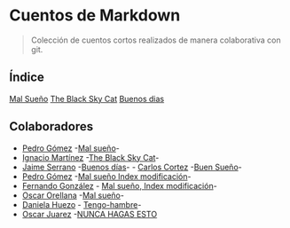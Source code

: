 # Cuentos de Markdown

> Colección de cuentos cortos realizados de manera colaborativa con git.

## Índice

[Mal Sueño](mal-suenio/index.md)
[The Black Sky Cat](black-sky-cat/index.md)
[Buenos dias](mal-suenio/story1.md)

## Colaboradores

- [Pedro Gómez](https://github.com/petrlr14) -[Mal sueño](mal-suenio/index.md)-
- [Ignacio Martínez](https://github.com/RIMP-19) -[The Black Sky Cat](black-sky-cat/index.md)-
- [Jaime Serrano](https://github.com/JaimeSerrano15) -[Buenos días](mal-suenio/story1)-
- [Carlos Cortez](https://github.com/HeyChobe) -[Buen Sueño](buen-suenio/index.md)-
- [Pedro Gómez](https://github.com/batarse1) -[Mal sueño Index modificación](mal-suenio/index.md)-
- [Fernando González](https://github.com/batarse1) - [Mal sueño, Index modificación](mal-suenio/index.md)-
- [Oscar Orellana](https://github.com/00258219) -[Mal sueño](mal-suenio/seFue.md)-
- [Daniela Huezo](https://github.com/irenehl) - [Tengo-hambre](tengo-habre/tengoHambre.md)-
- [Oscar Juarez](https://github.com/juarezgonz02) -[NUNCA HAGAS ESTO](mal-suenio/noLoHagaCompa.md)